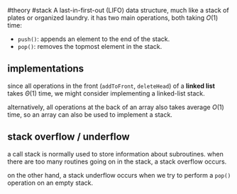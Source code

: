 #theory #stack
A last-in-first-out (LIFO) data structure, much like a stack of plates or organized laundry. it has two main operations, both taking $O(1)$ time: 
- `push()`: appends an element to the end of the stack. 
- `pop()`: removes the topmost element in the stack. 
## implementations
since all operations in the front (`addToFront`, `deleteHead`) of a **linked list** takes $\Theta(1)$ time, we might consider implementing a linked-list stack. 

alternatively, all operations at the back of an array also takes average $O(1)$ time, so an array can also be used to implement a stack. 

## stack overflow / underflow
a call stack is normally used to store information about subroutines. when there are too many routines going on in the stack, a stack overflow occurs. 

on the other hand, a stack underflow occurs when we try to perform a `pop()` operation on an empty stack. 